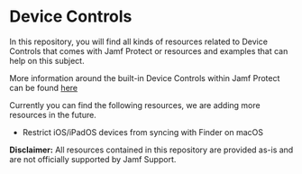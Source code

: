 # Device Controls

In this repository, you will find all kinds of resources related to Device Controls that comes with Jamf Protect or resources and examples that can help on this subject.

More information around the built-in Device Controls within Jamf Protect can be found [here](https://docs.jamf.com/jamf-protect/documentation/Device_Controls.html)

Currently you can find the following resources, we are adding more resources in the future.

* Restrict iOS/iPadOS devices from syncing with Finder on macOS

**Disclaimer:** All resources contained in this repository are provided as-is and are not officially supported by Jamf Support.